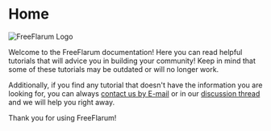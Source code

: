 # Home

![FreeFlarum Logo](https://raw.githubusercontent.com/FreeFlarum/freeflarum.com/master/docs/images/freeflarum-logo.svg)

Welcome to the FreeFlarum documentation! Here you can read helpful tutorials that will advice you in building your community!
Keep in mind that some of these tutorials may be outdated or will no longer work.

Additionally, if you find any tutorial that doesn't have the information you are looking for, you can always [contact us by E-mail](mailto:info@freeflarum.com) or in our [discussion thread](https://freeflarum.com/discuss) and we will help you right away.

Thank you for using FreeFlarum!
